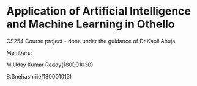 # Application of Artificial Intelligence and Machine Learning in Othello
 CS254 Course project - done under the guidance of Dr.Kapil Ahuja
 
 
 
 Members:
 
 M.Uday Kumar Reddy(180001030)
 
 
 B.Snehashriie(180001013)
